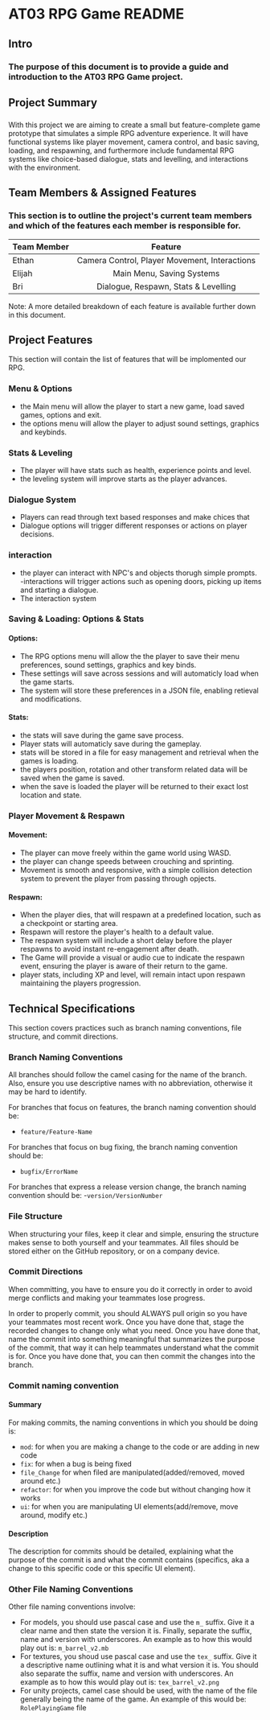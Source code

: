 # AT03 RPG Game README

## Intro
### The purpose of this document is to provide a guide and introduction to the AT03 RPG Game project. 

## Project Summary 
### 

With this project we are aiming to create a small but feature-complete game prototype that simulates a simple RPG adventure experience. It will have functional systems like player movement, camera control, and basic saving, loading, and respawning, and furthermore include fundamental RPG systems like choice-based dialogue, stats and levelling, and interactions with the environment. 

## Team Members & Assigned Features
### This section is to outline the project's current team members and which of the features each member is responsible for. 

| Team Member   | Feature       |
| ------------- |:-------------:|
| Ethan         | Camera Control, Player Movement, Interactions     |
| Elijah        | Main Menu, Saving Systems     |
| Bri           | Dialogue, Respawn, Stats & Levelling     |

Note: A more detailed breakdown of each feature is available further down in this document. 

## Project Features

This section will contain the list of features that will be implomented our RPG.

### Menu & Options
 - the Main menu will allow the player to start a new game, load saved games, options and exit.
 - the options menu will allow the player to adjust sound settings, graphics and keybinds. 


### Stats & Leveling 
 - The player will have stats such as health, experience points and level.
 - the leveling system will improve starts as the player advances.


### Dialogue System
 - Players can read through text based responses and make chices that 
- Dialogue options will trigger different responses or actions on player decisions. 


### interaction
- the player can interact with NPC's and objects thorugh simple prompts.
-interactions will trigger actions such as opening doors, picking up items and starting a dialogue.
- The interaction system


### Saving & Loading: Options & Stats 

#### Options:
 - The RPG options menu will allow the the player to save their menu preferences, sound settings, graphics and key binds.
 - These settings will save across sessions and will automaticly load when the game starts.
- The system will store these preferences in a JSON file, enabling retieval and modifications.
#### Stats: 
 - the stats will save during the game save process.
 - Player stats will automaticly save during the gameplay.
 - stats will be stored in a file for easy management and retrieval when the games is loading.
 - the players position, rotation and other transform related data will be saved when the game is saved.
 - when the save is loaded the player will be returned to their exact lost location and state.
  

### Player Movement & Respawn

#### Movement:
- The player can move freely within the game world using WASD.
- the player can change speeds between crouching and sprinting.
- Movement is smooth and responsive, with a simple collision detection system to prevent the player from passing through opjects.
#### Respawn:
- When the player dies, that will respawn at a predefined location, such as a checkpoint or starting area.
- Respawn will restore the player's health to a default value.
- The respawn system will include a short delay before the player respawns to avoid instant re-engagement after death.
- The Game will provide a visual or audio cue to indicate the respawn event, ensuring the player is aware of their return to the game.
- player stats, including XP and level, will remain intact upon respawn maintaining the players progression.


## Technical Specifications
This section covers practices such as branch naming conventions, file structure, and commit directions.

### Branch Naming Conventions

All branches should follow the camel casing for the name of the branch. Also, ensure you use descriptive names with no abbreviation, otherwise it may be hard to identify.

For branches that focus on features, the branch naming convention should be:
- `feature/Feature-Name`<br>

For branches that focus on bug fixing, the branch naming convention should be:
- `bugfix/ErrorName`<br>

For branches that express a release version change, the branch naming convention should be:
-`version/VersionNumber`<br>
### File Structure
When structuring your files, keep it clear and simple, ensuring the structure makes sense to both yourself and your teammates. All files should be stored either on the GitHub repository, or on a company device.
### Commit Directions
When committing, you have to ensure you do it correctly in order to avoid merge conflicts and making your teammates lose progress.

In order to properly commit, you should ALWAYS pull origin so you have your teammates most recent work. Once you have done that, stage the recorded changes to change only what you need. Once you have done that, name the commit into something meaningful that summarizes the purpose of the commit, that way it can help teammates understand what the commit is for. Once you have done that, you can then commit the changes into the branch.

### Commit naming convention
#### Summary
For making commits, the naming conventions in which you should be doing is:
- `mod`: for when you are making a change to the code or are adding in new code
- `fix`: for when a bug is being fixed
- `file_Change` for when filed are manipulated(added/removed, moved around etc.)
- `refactor`: for when you improve the code but without changing how it works
- `ui`: for when you are manipulating UI elements(add/remove, move around, modify etc.)
#### Description
The description for commits should be detailed, explaining what the purpose of the commit is and what the commit contains (specifics, aka a change to this specific code or this specific UI element).


### Other File Naming Conventions
Other file naming conventions involve:
- For models, you should use pascal case and use the `m_` suffix. Give it a clear name and then state the version it is. Finally, separate the suffix, name and version with underscores. An example as to how this would play out is: `m_barrel_v2.mb`
- For textures, you shoud use pascal case and use the `tex_` suffix. Give it a descriptive name outlining what it is and what version it is. You should also separate the suffix, name and version with underscores. An example as to how this would play out is: `tex_barrel_v2.png`
- For unity projects, camel case should be used, with the name of the file generally being the name of the game. An example of this would be: `RolePlayingGame` file



